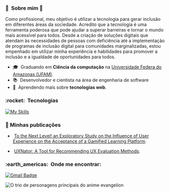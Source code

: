 <h3> 🤩 &nbsp;Sobre mim 🤩</h3>

Como profissional, meu objetivo é utilizar a tecnologia para gerar inclusão em diferentes áreas da sociedade. Acredito que a tecnologia é uma ferramenta poderosa que pode ajudar a superar barreiras e tornar o mundo mais acessível para todos. Desde a criação de soluções digitais que atendam às necessidades de pessoas com deficiência até a implementação de programas de inclusão digital para comunidades marginalizadas, estou empenhado em utilizar minha experiência e habilidades para promover a inclusão e a igualdade de oportunidades para todos.

- 🎓 &nbsp;Graduando em **Ciência da computação** na <a href="https://www.ufam.edu.br/">Universidade Federa do Amazonas (UFAM)</a>.
- 📚 &nbsp;Desenvolvedor e cientista na área de engenharia de software
- 🌱 &nbsp;Aprendendo mais sobre **tecnologias web**.

<h3> :rocket: &nbsp;Tecnologias </h3>

[![My Skills](https://skillicons.dev/icons?i=c,java,python,kotlin,html,css,javascript,nodejs,express,mysql,,linux,arduino,git,bootstrap,ps,ai,figma,xd&theme=light)](https://skillicons.dev)

<h3>📕 Minhas publicações</h3>

- &nbsp;<a href="https://www.scitepress.org/PublicationsDetail.aspx?ID=yxsmo27sStU=&t=1">To the Next Level! an Exploratory Study on the Influence of User Experience on the Acceptance of a Gamified Learning Platform</a>.

- &nbsp;<a href="https://www.scitepress.org/PublicationsDetail.aspx?ID=/1fsDAHrjzo=&t=1">UXNator: A Tool for Recommending UX Evaluation Methods</a>.

<h3> :earth_americas: &nbsp;Onde me encontrar: </h3> 

[![Gmail Badge](https://img.shields.io/badge/-solano.oliveira@icomp.ufam.edu.br-006bed?style=flat-square&logo=Gmail&logoColor=white&link=mailto:solano.oliveira@icomp.ufam.edu.br)](mailto:solano.oliveira@icomp.ufam.edu.br)

![O trio de personagens principais do anime evangelion](https://i.kym-cdn.com/photos/images/original/000/646/808/77b.gif)
